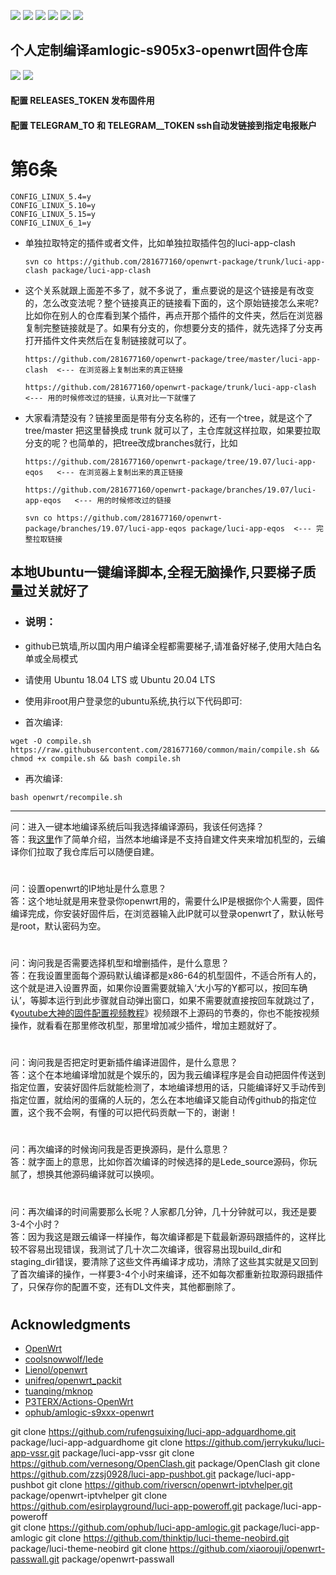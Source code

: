 
<a href="https://github.com/rastyu/s905x3-openwrt/releases/tag/x86_64" title="x86_64_lede"><img src="https://img.shields.io/badge/openwrt-x86_64_lede-7FFF00"></a>
<a href="https://github.com/rastyu/s905x3-openwrt/releases/tag/x86_64-iptv" title="x86_64_iptv"><img src="https://img.shields.io/badge/openwrt-x86_64_iptv-7FFF00"></a>
<a href="https://github.com/rastyu/s905x3-openwrt/releases/tag/x86_64-docker" title="x86_64_docker"><img src="https://img.shields.io/badge/openwrt-x86_64_docker-7FFF00"></a>
<a href="https://github.com/rastyu/s905x3-openwrt/releases/tag/x86_64_immor" title="x86_64_immor"><img src="https://img.shields.io/badge/openwrt-x86_64_immor-7FFF00"></a>
<a href="https://github.com/rastyu/s905x3-openwrt/releases/tag/AX6" title="AX6"><img src="https://img.shields.io/badge/openwrt-AX6-7FFF00"></a>
<a href="https://github.com/rastyu/s905x3-openwrt/releases/tag/ARM-box" title="ARM盒子固件 Releases"><img src="https://img.shields.io/badge/openwrt-ARM盒子固件-7FFF00"></a>
## 个人定制编译amlogic-s905x3-openwrt固件仓库
<a href="https://raw.githubusercontent.com/rastyu/s905x3-openwrt/main/%E5%BA%94%E7%94%A8%E5%88%97%E8%A1%A8/x86-lede.txt" title="x86_64_lede"><img src="https://img.shields.io/badge/openwrt-x86_64_lede-7FFF00"></a>
<a href="https://raw.githubusercontent.com/rastyu/s905x3-openwrt/main/%E5%BA%94%E7%94%A8%E5%88%97%E8%A1%A8/x86-docker.txt" title="x86_64_iptv"><img src="https://img.shields.io/badge/openwrt-x86_64_iptv-7FFF00"></a>
#### 配置 RELEASES_TOKEN  发布固件用
#### 配置 TELEGRAM_TO 和 TELEGRAM__TOKEN   ssh自动发链接到指定电报账户
# 第6条
```
CONFIG_LINUX_5.4=y
CONFIG_LINUX_5.10=y
CONFIG_LINUX_5.15=y
CONFIG_LINUX_6_1=y
```
- 单独拉取特定的插件或者文件，比如单独拉取插件包的luci-app-clash

      svn co https://github.com/281677160/openwrt-package/trunk/luci-app-clash package/luci-app-clash
      
- 这个关系就跟上面差不多了，就不多说了，重点要说的是这个链接是有改变的，怎么改变法呢？整个链接真正的链接看下面的，这个原始链接怎么来呢?比如你在别人的仓库看到某个插件，再点开那个插件的文件夹，然后在浏览器复制完整链接就是了。如果有分支的，你想要分支的插件，就先选择了分支再打开插件文件夹然后在复制链接就可以了。

      https://github.com/281677160/openwrt-package/tree/master/luci-app-clash  <--- 在浏览器上复制出来的真正链接
      
      https://github.com/281677160/openwrt-package/trunk/luci-app-clash        <--- 用的时候修改过的链接，认真对比一下就懂了
      
- 大家看清楚没有？链接里面是带有分支名称的，还有一个tree，就是这个了 tree/master 把这里替换成 trunk 就可以了，主仓库就这样拉取，如果要拉取分支的呢？也简单的，把tree改成branches就行，比如
     
      https://github.com/281677160/openwrt-package/tree/19.07/luci-app-eqos   <--- 在浏览器上复制出来的真正链接
      
      https://github.com/281677160/openwrt-package/branches/19.07/luci-app-eqos   <--- 用的时候修改过的链接

      svn co https://github.com/281677160/openwrt-package/branches/19.07/luci-app-eqos package/luci-app-eqos  <--- 完整拉取链接

## 本地Ubuntu一键编译脚本,全程无脑操作,只要梯子质量过关就好了

- ### 说明：
- github已筑墙,所以国内用户编译全程都需要梯子,请准备好梯子,使用大陆白名单或全局模式
- 请使用 Ubuntu 18.04 LTS 或 Ubuntu 20.04 LTS
- 使用非root用户登录您的ubuntu系统,执行以下代码即可:

- 首次编译:
```
wget -O compile.sh https://raw.githubusercontent.com/281677160/common/main/compile.sh && chmod +x compile.sh && bash compile.sh
```

- 再次编译:
```
bash openwrt/recompile.sh
```

---

问：进入一键本地编译系统后叫我选择编译源码，我该任何选择？<br />
答：我[这里](https://github.com/danshui-git/shuoming/blob/master/%E7%AE%80%E5%8D%95%E4%BB%8B%E7%BB%8D%E6%96%B0%E8%84%9A%E6%9C%AC.md)作了简单介绍，当然本地编译是不支持自建文件夹来增加机型的，云编译你们拉取了我仓库后可以随便自建。<br />
#

问：设置openwrt的IP地址是什么意思？<br />
答：这个地址就是用来登录你openwrt用的，需要什么IP是根据你个人需要，固件编译完成，你安装好固件后，在浏览器输入此IP就可以登录openwrt了，默认帐号是root，默认密码为空。<br />
#

问：询问我是否需要选择机型和增删插件，是什么意思？<br />
答：在我设置里面每个源码默认编译都是x86-64的机型固件，不适合所有人的，这个就是进入设置界面，如果你设置需要就输入‘大小写的Y都可以，按回车确认’，等脚本运行到此步骤就自动弹出窗口，如果不需要就直接按回车就跳过了，《[youtube大神的固件配置视频教程](https://www.youtube.com/watch?v=jEE_J6-4E3Y)》视频跟不上源码的节奏的，你也不能按视频操作，就看看在那里修改机型，那里增加减少插件，增加主题就好了。
#

问：询问我是否把定时更新插件编译进固件，是什么意思？<br />
答：这个在本地编译增加就是个娱乐的，因为我云编译程序是会自动把固件传送到指定位置，安装好固件后就能检测了，本地编译想用的话，只能编译好又手动传到指定位置，就给闲的蛋痛的人玩的，怎么在本地编译又能自动传github的指定位置，这个我不会啊，有懂的可以把代码贡献一下的，谢谢！
#

问：再次编译的时候询问我是否更换源码，是什么意思？<br />
答：就字面上的意思，比如你首次编译的时候选择的是Lede_source源码，你玩腻了，想换其他源码编译就可以换呗。
#

问：再次编译的时间需要那么长呢？人家都几分钟，几十分钟就可以，我还是要3-4个小时？<br />
答：因为我这是跟云编译一样操作，每次编译都是下载最新源码跟插件的，这样比较不容易出现错误，我测试了几十次二次编译，很容易出现build_dir和staging_dir错误，要清除了这些文件再编译才成功，清除了这些其实就是又回到了首次编译的操作，一样要3-4个小时来编译，还不如每次都重新拉取源码跟插件了，只保存你的配置不变，还有DL文件夹，其他都删除了。
#

## Acknowledgments
- [OpenWrt](https://github.com/openwrt/openwrt)
- [coolsnowwolf/lede](https://github.com/coolsnowwolf/lede)
- [Lienol/openwrt](https://github.com/Lienol/openwrt)
- [unifreq/openwrt_packit](https://github.com/unifreq/openwrt_packit)
- [tuanqing/mknop](https://github.com/tuanqing/mknop)
- [P3TERX/Actions-OpenWrt](https://github.com/P3TERX/Actions-OpenWrt)
- [ophub/amlogic-s9xxx-openwrt](https://github.com/ophub/amlogic-s9xxx-openwrt)

git clone https://github.com/rufengsuixing/luci-app-adguardhome.git package/luci-app-adguardhome
git clone https://github.com/jerrykuku/luci-app-vssr.git package/luci-app-vssr
git clone https://github.com/vernesong/OpenClash.git package/OpenClash
git clone https://github.com/zzsj0928/luci-app-pushbot.git package/luci-app-pushbot
git clone https://github.com/riverscn/openwrt-iptvhelper.git package/openwrt-iptvhelper
git clone https://github.com/esirplayground/luci-app-poweroff.git package/luci-app-poweroff  
git clone https://github.com/ophub/luci-app-amlogic.git package/luci-app-amlogic
git clone https://github.com/thinktip/luci-theme-neobird.git package/luci-theme-neobird
git clone https://github.com/xiaorouji/openwrt-passwall.git package/openwrt-passwall
